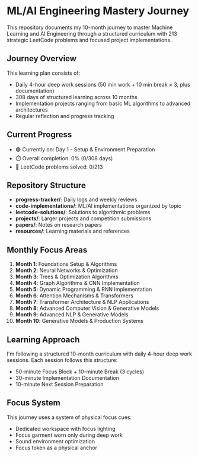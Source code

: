# ML/AI Engineering Mastery Journey

This repository documents my 10-month journey to master Machine Learning and AI Engineering through a structured curriculum with 213 strategic LeetCode problems and focused project implementations.

## Journey Overview

This learning plan consists of:
- Daily 4-hour deep work sessions (50 min work + 10 min break × 3, plus documentation)
- 308 days of structured learning across 10 months
- Implementation projects ranging from basic ML algorithms to advanced architectures
- Regular reflection and progress tracking

## Current Progress

- 🟢 Currently on: Day 1 - Setup & Environment Preparation
- ⏱️ Overall completion: 0% (0/308 days)
- 🧩 LeetCode problems solved: 0/213

## Repository Structure

- **progress-tracker/**: Daily logs and weekly reviews
- **code-implementations/**: ML/AI implementations organized by topic
- **leetcode-solutions/**: Solutions to algorithmic problems
- **projects/**: Larger projects and competition submissions
- **papers/**: Notes on research papers
- **resources/**: Learning materials and references

## Monthly Focus Areas

1. **Month 1**: Foundations Setup & Algorithms
2. **Month 2**: Neural Networks & Optimization
3. **Month 3**: Trees & Optimization Algorithms
4. **Month 4**: Graph Algorithms & CNN Implementation
5. **Month 5**: Dynamic Programming & RNN Implementation
6. **Month 6**: Attention Mechanisms & Transformers
7. **Month 7**: Transformer Architecture & NLP Applications
8. **Month 8**: Advanced Computer Vision & Generative Models
9. **Month 9**: Advanced NLP & Generative Models
10. **Month 10**: Generative Models & Production Systems

## Learning Approach

I'm following a structured 10-month curriculum with daily 4-hour deep work sessions. Each session follows this structure:
- 50-minute Focus Block + 10-minute Break (3 cycles)
- 30-minute Implementation Documentation
- 10-minute Next Session Preparation

## Focus System

This journey uses a system of physical focus cues:
- Dedicated workspace with focus lighting
- Focus garment worn only during deep work
- Sound environment optimization
- Focus token as a physical anchor
  
